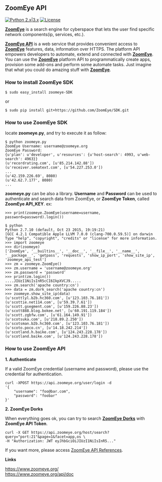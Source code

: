 
## **ZoomEye API**

[![Python 2.x|3.x](https://img.shields.io/badge/python-2.x|3.x-yellow.svg)](https://www.python.org/) [![License](https://img.shields.io/badge/license-GPLv2-red.svg)](https://github.com/ZoomEye/SDK/blob/master/LICENSE) 

[**ZoomEye**](https://www.zoomeye.org/) is a search engine for cyberspace that lets the user find specific network components(ip, services, etc.).

[**ZoomEye API**](https://www.zoomeye.org/api/doc) is a web service that provides convenient access to [**ZoomEye**](https://www.zoomeye.org/) features, data, information over HTTPS. The platform API empowers developers to automate, extend and connected with [**ZoomEye**](https://www.zoomeye.org/). You can use the [**ZoomEye**](https://www.zoomeye.org/) platform API to programmatically create apps, provision some add-ons and perform some automate tasks. Just imagine that what you could do amazing stuff with [**ZoomEye**](https://www.zoomeye.org/).


### **How to install ZoomEye SDK**

```
$ sudo easy_install zoomeye-SDK
```

or

```
$ sudo pip install git+https://github.com/ZoomEye/SDK.git
```

### **How to use ZoomEye SDK**

locate **zoomeye.py**, and try to execute it as follow:

```
$ python zoomeye.py
ZoomEye Username: username@zoomeye.org
ZoomEye Password:
{u'plan': u'developer', u'resources': {u'host-search': 4993, u'web-search': 4963}}
(u'recordrating.com', [u'85.214.142.88'])
(u'receiver.sematext.com', [u'54.227.253.0'])
...
(u'42.159.226.69', 8080)
(u'42.62.7.177', 8080)
...
```

**zoomeye.py** can be also a library. **Username** and **Password** can be used to authenticate and search data from ZoomEye, or **ZoomEye Token**, called **ZoomEye API_KEY**. ex:

```
>>> print(zoomeye.ZoomEye(username=username, password=password).login())
```

```
$ python
Python 2.7.10 (default, Oct 23 2015, 19:19:21)
[GCC 4.2.1 Compatible Apple LLVM 7.0.0 (clang-700.0.59.5)] on darwin
Type "help", "copyright", "credits" or "license" for more information.
>>> import zoomeye
>>> dir(zoomeye)
['ZoomEye', '__builtins__', '__doc__', '__file__', '__name__', '__package__', 'getpass', 'requests', 'show_ip_port', 'show_site_ip', 'zoomeye_api_test']
>>> zm = zoomeye.ZoomEye()
>>> zm.username = 'username@zoomeye.org'
>>> zm.password = 'password'
>>> print(zm.login())
....JIUzI1NiIsInR5cCI6IkpXVCJ9.....
>>> zm.search('apache country:cn')
>>> data = zm.dork_search('apache country:cn')
>>> zoomeye.show_site_ip(data)
(u'scottlyl.b2b.hc360.com', [u'123.103.76.181'])
(u'scottie.net114.com', [u'59.39.7.61'])
(u'scott.gsegment.com', [u'159.226.88.23'])
(u'scott888.blog.bokee.net', [u'60.191.119.184'])
(u'scott.zgbfw.com', [u'61.164.149.91'])
(u'scotsuka.com', [u'218.89.2.250'])
(u'scotsman.b2b.hc360.com', [u'123.103.76.181'])
(u'scoto.poco.cn', [u'14.18.242.214'])
(u'scotland.h.baike.com', [u'124.243.228.178'])
(u'scotland.baike.com', [u'124.243.228.178'])
```

### **How to use ZoomEye API**

**1. Authenticate**

If a valid ZoomEye credential (username and password), please use the credential for authentication.

```
curl -XPOST https://api.zoomeye.org/user/login -d
'{
    "username": "foo@bar.com",
    "password": "foobar"
}'
```

**2. ZoomEye Dorks**

When everything goes ok, you can try to search [**ZoomEye Dorks**](https://www.zoomeye.org/search/dorks) with **ZoomEye API Token**.

```
curl -X GET https://api.zoomeye.org/host/search?query="port:21"&page=1&facet=app,os \
-H "Authorization: JWT eyJhbGciOiJIUzI1NiIsInR5..."
```

If you want more, please access [ZoomEye API References](https://www.zoomeye.org/api/doc).


**Links**

https://www.zoomeye.org/  
https://www.zoomeye.org/api/doc
